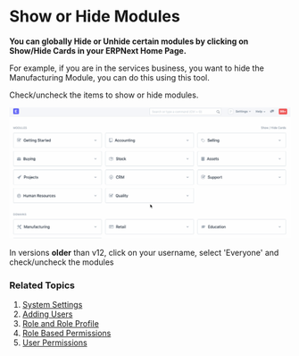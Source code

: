 
# Show or Hide Modules



**You can globally Hide or Unhide certain modules by clicking on Show/Hide Cards in your ERPNext Home Page.**


For example, if you are in the services business, you want to hide the Manufacturing Module, you can do this using this tool.


Check/uncheck the items to show or hide modules.


![Module Settings](/files/show-hide-modules.gif)


In versions **older** than v12, click on your username, select 'Everyone' and check/uncheck the modules


### Related Topics


1. [System Settings](/docs/en/setting-up/settings/system-settings)
2. [Adding Users](/docs/en/setting-up/users-and-permissions/adding-users)
3. [Role and Role Profile](/docs/en/setting-up/users-and-permissions/role-and-role-profile)
4. [Role Based Permissions](/docs/en/setting-up/users-and-permissions/role-based-permissions)
5. [User Permissions](/docs/en/setting-up/users-and-permissions/user-permissions)





